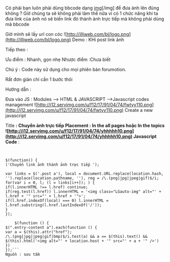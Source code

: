 Có phải bạn luôn phải dùng bbcode dạng [img](img.md)[/img] để đưa ảnh lên đúng không ?
Giờ
chúng ta sẽ không phải làm thế nữa vì có 1 chức năng khi ta đưa link
của ảnh nó sẽ biến link đó thành ảnh trực tiếp mà không phải dùng mã
bbcode

Giờ mình sẽ lấy url con cóc ![http://illiweb.com/bl/logo.png](http://illiweb.com/bl/logo.png)
Demo : KHi post link ảnh


Tiếp theo :



Ưu điểm : Nhanh, gọn nhẹ
Nhược điểm :Chưa biết

Chú ý : Code này sử dụng cho mọi phiên bản forumotion.


Rất đơn giản chỉ cần 1 bước thôi

Hướng dẫn :

Đưa vào JS : Modules --> HTML & JAVASCRIPT -->Javascript codes management
![http://i12.servimg.com/u/f12/17/91/04/74/fwtyy110.png](http://i12.servimg.com/u/f12/17/91/04/74/fwtyy110.png)
Create a new javascript

Title **: Chuyển ảnh trực tiếp
Placement : In the all pages hoặc In the topics
![http://i12.servimg.com/u/f12/17/91/04/74/yhhhhh10.png](http://i12.servimg.com/u/f12/17/91/04/74/yhhhhh10.png)
Javascript Code** :

```


$(function() {
('Chuyển link ảnh thành ảnh trực tiếp ');

var links = $('.post a'), local = document.URL.replace(location.hash,
'').replace(location.pathname, ''), reg = /\.(png|jpg|jpeg|gif)$/i;
for(var i = 0, l; (l = links[i++]); ) {
if(l.innerHTML !== l.href) continue;
if(reg.test(l.href)) l.innerHTML = '<img class="LGauto-img" alt="' + l.href + '" src="' + l.href + '">';
if(l.href.indexOf(local) === 0) l.innerHTML = l.href.substring(l.href.lastIndexOf('/'));
}
});
```
```
    $(function () {
$(".entry-content a").each(function () {
var a = $(this).attr("href");
/\.(png|jpg|jpeg|gif|bmp)$/i.test(a) && a == $(this).text() && $(this).html('<img alt="' + location.host + '" src="' + a + '" />')
})
});```
Nguồn : sưu tầm